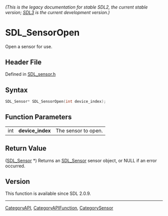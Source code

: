###### (This is the legacy documentation for stable SDL2, the current stable version; [SDL3](https://wiki.libsdl.org/SDL3/) is the current development version.)
# SDL_SensorOpen

Open a sensor for use.

## Header File

Defined in [SDL_sensor.h](https://github.com/libsdl-org/SDL/blob/SDL2/include/SDL_sensor.h)

## Syntax

```c
SDL_Sensor* SDL_SensorOpen(int device_index);
```

## Function Parameters

|     |                  |                     |
| --- | ---------------- | ------------------- |
| int | **device_index** | The sensor to open. |

## Return Value

([SDL_Sensor](SDL_Sensor) *) Returns an [SDL_Sensor](SDL_Sensor) sensor
object, or NULL if an error occurred.

## Version

This function is available since SDL 2.0.9.

----
[CategoryAPI](CategoryAPI), [CategoryAPIFunction](CategoryAPIFunction), [CategorySensor](CategorySensor)

